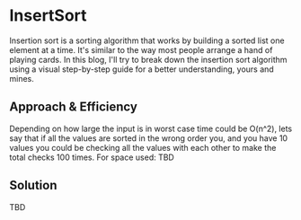 # InsertSort
Insertion sort is a sorting algorithm that works by building a sorted list one element at a time. It's similar to the way most people arrange a hand of playing cards. In this blog, I'll try to break down the insertion sort algorithm using a visual step-by-step guide for a better understanding, yours and mines.

## Approach & Efficiency
Depending on how large the input is in worst case time could be O(n^2), lets say that if all the values are sorted in the wrong order you, and you have 10 values you could be checking all the values with each other to make the total checks 100 times.
For space used: TBD
## Solution
TBD